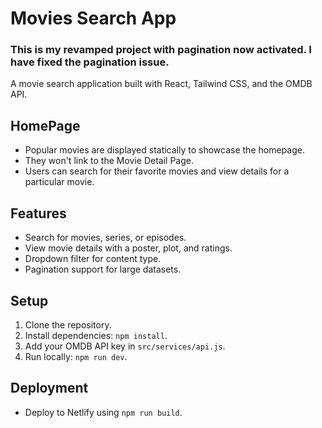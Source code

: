 # Movies Search App


### This is my revamped project with pagination now activated. I have fixed the pagination issue. 


A movie search application built with React, Tailwind CSS, and the OMDB API.


## HomePage 
- Popular movies are displayed statically to showcase the homepage.
- They won't link to the Movie Detail Page.
- Users can search for their favorite movies and view details for a particular movie.

## Features
- Search for movies, series, or episodes.
- View movie details with a poster, plot, and ratings.
- Dropdown filter for content type.
- Pagination support for large datasets.

## Setup
1. Clone the repository.
2. Install dependencies: `npm install`.
3. Add your OMDB API key in `src/services/api.js`.
4. Run locally: `npm run dev`.

## Deployment
- Deploy to Netlify using `npm run build`.

